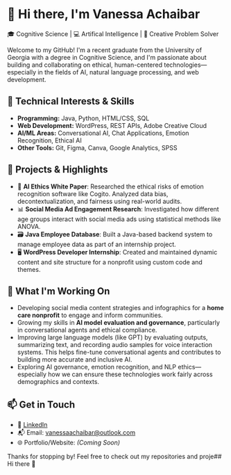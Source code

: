 # 👋 Hi there, I'm Vanessa Achaibar

🎓 Cognitive Science | 💻 Artifical Intelligence | 🎨 Creative Problem Solver 

Welcome to my GitHub! I'm a recent graduate from the University of Georgia with a degree in Cognitive Science, and I'm passionate about building and collaborating on ethical, human-centered technologies—especially in the fields of AI, natural language processing, and web development.  

## 🔧 Technical Interests & Skills
- **Programming:** Java, Python, HTML/CSS, SQL
- **Web Development:** WordPress, REST APIs, Adobe Creative Cloud
- **AI/ML Areas:** Conversational AI, Chat Applications, Emotion Recognition, Ethical AI
- **Other Tools:** Git, Figma, Canva, Google Analytics, SPSS

## 🚀 Projects & Highlights
- 🧠 **AI Ethics White Paper**: Researched the ethical risks of emotion recognition software like Cogito. Analyzed data bias, decontextualization, and fairness using real-world audits.
- 📊 **Social Media Ad Engagement Research**: Investigated how different age groups interact with social media ads using statistical methods like ANOVA.
- 🗃️ **Java Employee Database**: Built a Java-based backend system to manage employee data as part of an internship project.
- 🖥️ **WordPress Developer Internship**: Created and maintained dynamic content and site structure for a nonprofit using custom code and themes.

## 🧰 What I'm Working On
- Developing social media content strategies and infographics for a **home care nonprofit** to engage and inform communities.
- Growing my skills in **AI model evaluation and governance**, particularly in conversational agents and ethical compliance.
- Improving large language models (like GPT) by evaluating outputs, summarizing text, and recording audio samples for voice interaction systems. This helps fine-tune conversational agents and contributes to building more accurate and inclusive AI.
- Exploring AI governance, emotion recognition, and NLP ethics—especially how we can ensure these technologies work fairly across demographics and contexts.


## 📫 Get in Touch
- 🔗 [LinkedIn](https://www.linkedin.com/in/vanessa-achaibar/)
- 📬 Email: vanessaachaibar@outlook.com
- 🌐 Portfolio/Website: *(Coming Soon)*

Thanks for stopping by! Feel free to check out my repositories and proje## Hi there 👋
